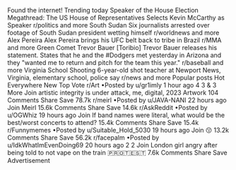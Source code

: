 Found the internet!
Trending today
Speaker of the House Election
Megathread: The US House of Representatives Selects Kevin McCarthy as Speaker
r/politics and more
South Sudan
Six journalists arrested over footage of South Sudan president wetting himself
r/worldnews and more
Alex Pereira
Alex Pereira brings his UFC belt back to tribe in Brazil
r/MMA and more
Green Comet
Trevor Bauer
[Toribio] Trevor Bauer releases his statement. States that he and the #Dodgers met yesterday in Arizona and they "wanted me to return and pitch for the team this year."
r/baseball and more
Virginia School Shooting
6-year-old shot teacher at Newport News, Virginia, elementary school, police say
r/news and more
Popular posts
Hot
Everywhere
New
Top
Vote
r/Art
•Posted by
u/gr1imly
1 hour ago
4
3
& 3 More
Join
artistic integrity is under attack, me, digital, 2023
Artwork
104 Comments
Share
Save
78.7k
r/meirl
•Posted by
u/JAVA-NANI
22 hours ago
Join
Meirl
15.6k Comments
Share
Save
14.6k
r/AskReddit
•Posted by
u/OGWhiz
19 hours ago
Join
If band names were literal, what would be the best/worst concerts to attend?
15.4k Comments
Share
Save
15.4k
r/Funnymemes
•Posted by
u/Suitable_Hold_5030
19 hours ago
Join
😗
13.2k Comments
Share
Save
56.2k
r/facepalm
•Posted by
u/IdkWhatImEvenDoing69
20 hours ago
2
2
Join
London girl angry after being told to not vape on the train
🇵​🇷​🇴​🇹​🇪​🇸​🇹​
7.6k Comments
Share
Save
Advertisement